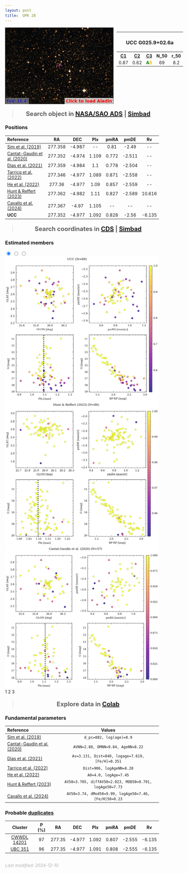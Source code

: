 ```yaml
---
layout: post
title:  UPK 28
---
```

<div style="display: flex; justify-content: space-between; width:720px;height:250px">
<div style="text-align: center;">
<!-- WEBP image -->
<img id="myImage" src="https://raw.githubusercontent.com/ucc23/Q1P/main/plots/upk28_aladin.webp" alt="Clickable Image" style="width:355px;height:250px; cursor: pointer;">

<!-- Div to contain Aladin Lite viewer -->
<div id="aladin-lite-div" style="width:355px;height:250px;display:none;"></div>

<!-- Aladin Lite script (will be loaded after the image is clicked) -->
<script type="text/javascript">
// Function to load Aladin Lite after image click and hide the image
function loadAladinLiteAndHideImage() {
    // Dynamically load the Aladin Lite script
    let aladinScript = document.createElement('script');
    aladinScript.src = "https://aladin.cds.unistra.fr/AladinLite/api/v3/latest/aladin.js";
    aladinScript.charset = "utf-8";
    aladinScript.onload = function () {
        A.init.then(() => {
            let aladin = A.aladin('#aladin-lite-div', {survey:"P/DSS2/color", fov:0.273, target: "277.352 -4.977"});
            // Remove the image
            document.getElementById('myImage').remove();
            // Hide the image
            //document.getElementById('myImage').style.visibility = "hidden";
            // Show the Aladin Lite viewer
            document.getElementById('aladin-lite-div').style.display = 'block';
        });
     };
    document.head.appendChild(aladinScript);
}
// Event listener for image click
document.getElementById('myImage').addEventListener('click', loadAladinLiteAndHideImage);
</script>
</div>
<!-- Left block -->

<table style="text-align: center; width:355px;height:250px;">
  <!-- Row 1 (title) -->
  <tr>
    <td colspan="5"><h3>UCC G025.9+02.6a</h3></td>
  </tr>
  <!-- Row 2 -->
  <tr>
    <th><a href="https://ucc.ar/faq#what-are-the-c1-c2-and-c3-parameters" title="Photometric class">C1</a></th>
    <th><a href="https://ucc.ar/faq#what-are-the-c1-c2-and-c3-parameters" title="Density class">C2</a></th>
    <th><a href="https://ucc.ar/faq#what-are-the-c1-c2-and-c3-parameters" title="Combined class">C3</a></th>
    <th><div title="Stars with membership probability >50%">N_50</div></th>
    <th><div title="Radius that contains half the members [arcmin]">r_50</div></th>
  </tr>
  <!-- Row 3 -->
  <tr>
    <td>0.87</td>
    <td>0.62</td>
    <td><span style="color: green; font-weight: bold;">A</span><span style="color: #FFC300; font-weight: bold;">B</span></td>
    <td>69</td>
    <td>8.2</td>
  </tr>
</table>
</div>

> <p style="text-align:center; font-weight: bold; font-size:20px">Search object in <a data-umami-event="nasa_search" href="https://ui.adsabs.harvard.edu/search/q=%20collection%3Aastronomy%20body%3A%22UPK%2028%22&sort=date%20desc%2C%20bibcode%20desc&p_=0" target="_blank">NASA/SAO ADS</a> | <a data-umami-event="simbad_search" href="https://simbad.cds.unistra.fr/simbad/sim-id-refs?Ident=upk28" target="_blank">Simbad</a></p>


### Positions

| Reference    | RA    | DEC   | Plx  | pmRA  | pmDE   |  Rv  |
| :---         | :---: | :---: | :---: | :---: | :---: | :---: |
|[Sim et al. (2019)](https://ui.adsabs.harvard.edu/abs/2019JKAS...52..145S) | 277.358 | -4.987 | -- | 0.81 | -2.49 | -- |
|[Cantat-Gaudin et al. (2020)](https://ui.adsabs.harvard.edu/abs/2020A%26A...640A...1C) | 277.352 | -4.974 | 1.109 | 0.772 | -2.511 | -- |
|[Dias et al. (2021)](https://ui.adsabs.harvard.edu/abs/2021MNRAS.504..356D) | 277.359 | -4.984 | 1.1 | 0.778 | -2.504 | -- |
|[Tarricq et al. (2022)](https://ui.adsabs.harvard.edu/abs/2022A%26A...659A..59T) | 277.346 | -4.977 | 1.089 | 0.871 | -2.558 | -- |
|[He et al. (2022)](https://ui.adsabs.harvard.edu/abs/2022ApJS..262....7H) | 277.36 | -4.977 | 1.09 | 0.857 | -2.559 | -- |
|[Hunt & Reffert (2023)](https://ui.adsabs.harvard.edu/abs/2023A%26A...673A.114H) | 277.362 | -4.982 | 1.11 | 0.827 | -2.589 | 10.616 |
|[Cavallo et al. (2024)](https://ui.adsabs.harvard.edu/abs/2024AJ....167...12C) | 277.367 | -4.97 | 1.105 | -- | -- | -- |
| **UCC** |277.352 | -4.977 | 1.092 | 0.828 | -2.56 | -6.135 |

> <p style="text-align:center; font-weight: bold; font-size:20px">Search coordinates in <a data-umami-event="cds_coord_search" href="https://cdsportal.u-strasbg.fr/?target=277.352,-4.977" target="_blank">CDS</a> | <a data-umami-event="simbad_coord_search" href="https://simbad.cds.unistra.fr/mobile/object_list.html?coord=277.352%20-4.977&output=json&radius=5&userEntry=upk28" target="_blank">Simbad</a></p>

### Estimated members

<div class="carousel">
<input type="radio" name="radio-btn" id="slide1" checked>
<input type="radio" name="radio-btn" id="slide2">
<input type="radio" name="radio-btn" id="slide3">
<div class="slides">
<div class="slide">
<a href="https://raw.githubusercontent.com/ucc23/Q1P/main/plots/upk28.webp" target="_blank">
<img src="https://raw.githubusercontent.com/ucc23/Q1P/main/plots/upk28.webp" alt="UPK 28 UCC">
</a>
</div>
<div class="slide">
<a href="https://raw.githubusercontent.com/ucc23/Q1P/main/plots/upk28_HUNT23.webp" target="_blank">
<img src="https://raw.githubusercontent.com/ucc23/Q1P/main/plots/upk28_HUNT23.webp" alt="UPK 28 HUNT23">
</a>
</div>
<div class="slide">
<a href="https://raw.githubusercontent.com/ucc23/Q1P/main/plots/upk28_CANTAT20.webp" target="_blank">
<img src="https://raw.githubusercontent.com/ucc23/Q1P/main/plots/upk28_CANTAT20.webp" alt="UPK 28 CANTAT20">
</a>
</div>
</div>
<div class="indicators">
<label for="slide1">1</label>
<label for="slide2">2</label>
<label for="slide3">3</label>
</div>
</div>


> <p style="text-align:center; font-weight: bold; font-size:20px">Explore data in <a data-umami-event="colab" href="https://colab.research.google.com/github/ucc23/ucc/blob/main/assets/notebook.ipynb" target="_blank">Colab</a></p>


### Fundamental parameters

| Reference |  Values |
| :---         |     :---:      |
| [Sim et al. (2019)](https://ui.adsabs.harvard.edu/abs/2019JKAS...52..145S) | `d_pc=882, log(age)=8.9` |
| [Cantat-Gaudin et al. (2020)](https://ui.adsabs.harvard.edu/abs/2020A%26A...640A...1C) | `AVNN=2.88, DMNN=9.84, AgeNN=8.22` |
| [Dias et al. (2021)](https://ui.adsabs.harvard.edu/abs/2021MNRAS.504..356D) | `Av=3.131, Dist=840, logage=7.619, [Fe/H]=0.351` |
| [Tarricq et al. (2022)](https://ui.adsabs.harvard.edu/abs/2022A%26A...659A..59T) | `Dist=906, logAgeNN=8.28` |
| [He et al. (2022)](https://ui.adsabs.harvard.edu/abs/2022ApJS..262....7H) | `A0=4.0, logAge=7.45` |
| [Hunt & Reffert (2023)](https://ui.adsabs.harvard.edu/abs/2023A%26A...673A.114H) | `AV50=3.705, diffAV50=2.023, MOD50=9.701, logAge50=7.73` |
| [Cavallo et al. (2024)](https://ui.adsabs.harvard.edu/abs/2024AJ....167...12C) | `AV50=3.74, dMod50=9.99, logAge50=7.46, [Fe/H]50=0.23` |

### Probable <a href="https://ucc.ar/faq#how-are-probable-duplicates-identified" title="See FAQ for definition of proximity">duplicates</a>

| Cluster | P (%) | RA    | DEC   | Plx   | pmRA  | pmDE  | Rv    |
| :---:   | :---: | :---: | :---: | :---: | :---: | :---: | :---: |
|[CWWDL 14201](/_clusters/cwwdl14201/)| 97 | 277.35 | -4.977 | 1.092 | 0.807 | -2.555 | -6.135 |
|[UBC 351](/_clusters/ubc351/)| 96 | 277.35 | -4.977 | 1.091 | 0.808 | -2.555 | -6.135 |


<br>
<font color="b3b1b1"><i>Last modified: 2024-12-10</i></font>
